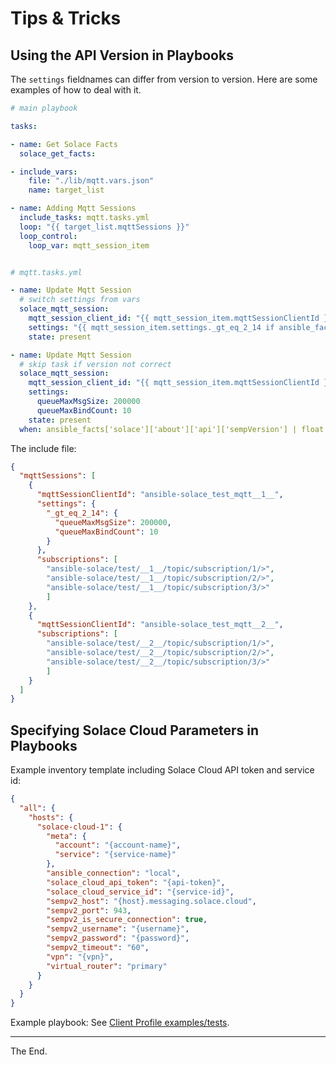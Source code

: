 # Tips & Tricks

## Using the API Version in Playbooks

The `settings` fieldnames can differ from version to version.
Here are some examples of how to deal with it.

````yaml
# main playbook

tasks:

- name: Get Solace Facts
  solace_get_facts:

- include_vars:
    file: "./lib/mqtt.vars.json"
    name: target_list

- name: Adding Mqtt Sessions
  include_tasks: mqtt.tasks.yml
  loop: "{{ target_list.mqttSessions }}"
  loop_control:
    loop_var: mqtt_session_item
````

````yaml

# mqtt.tasks.yml

- name: Update Mqtt Session
  # switch settings from vars
  solace_mqtt_session:
    mqtt_session_client_id: "{{ mqtt_session_item.mqttSessionClientId }}"
    settings: "{{ mqtt_session_item.settings._gt_eq_2_14 if ansible_facts.solace.about.api.sempVersion | float >= 2.14 else omit }}"
    state: present

- name: Update Mqtt Session
  # skip task if version not correct
  solace_mqtt_session:
    mqtt_session_client_id: "{{ mqtt_session_item.mqttSessionClientId }}"
    settings:
      queueMaxMsgSize: 200000
      queueMaxBindCount: 10
    state: present
  when: ansible_facts['solace']['about']['api']['sempVersion'] | float >= 2.14

````

The include file:

````json
{
  "mqttSessions": [
    {
      "mqttSessionClientId": "ansible-solace_test_mqtt__1__",
      "settings": {
        "_gt_eq_2_14": {
          "queueMaxMsgSize": 200000,
          "queueMaxBindCount": 10
        }
      },
      "subscriptions": [
        "ansible-solace/test/__1__/topic/subscription/1/>",
        "ansible-solace/test/__1__/topic/subscription/2/>",
        "ansible-solace/test/__1__/topic/subscription/3/>"
        ]
    },
    {
      "mqttSessionClientId": "ansible-solace_test_mqtt__2__",
      "subscriptions": [
        "ansible-solace/test/__2__/topic/subscription/1/>",
        "ansible-solace/test/__2__/topic/subscription/2/>",
        "ansible-solace/test/__2__/topic/subscription/3/>"
        ]
    }
  ]
}

````

## Specifying Solace Cloud Parameters in Playbooks

Example inventory template including Solace Cloud API token and service id:

````json
{
  "all": {
    "hosts": {
      "solace-cloud-1": {
        "meta": {
          "account": "{account-name}",
          "service": "{service-name}"
        },
        "ansible_connection": "local",
        "solace_cloud_api_token": "{api-token}",
        "solace_cloud_service_id": "{service-id}",
        "sempv2_host": "{host}.messaging.solace.cloud",
        "sempv2_port": 943,
        "sempv2_is_secure_connection": true,
        "sempv2_username": "{username}",
        "sempv2_password": "{password}",
        "sempv2_timeout": "60",
        "vpn": "{vpn}",
        "virtual_router": "primary"
      }
    }
  }
}

````

Example playbook: 
See [Client Profile examples/tests](test-test/solace_get_client_profiles/playbook.yml).

---
The End.
